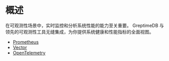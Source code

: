 # 概述

在可观测性场景中，实时监控和分析系统性能的能力至关重要。
GreptimeDB 与领先的可观测性工具无缝集成，为你提供系统健康和性能指标的全面视图。

- [Prometheus](prometheus.md)
- [Vector](vector.md)
- [OpenTelemetry](opentelemetry.md)
